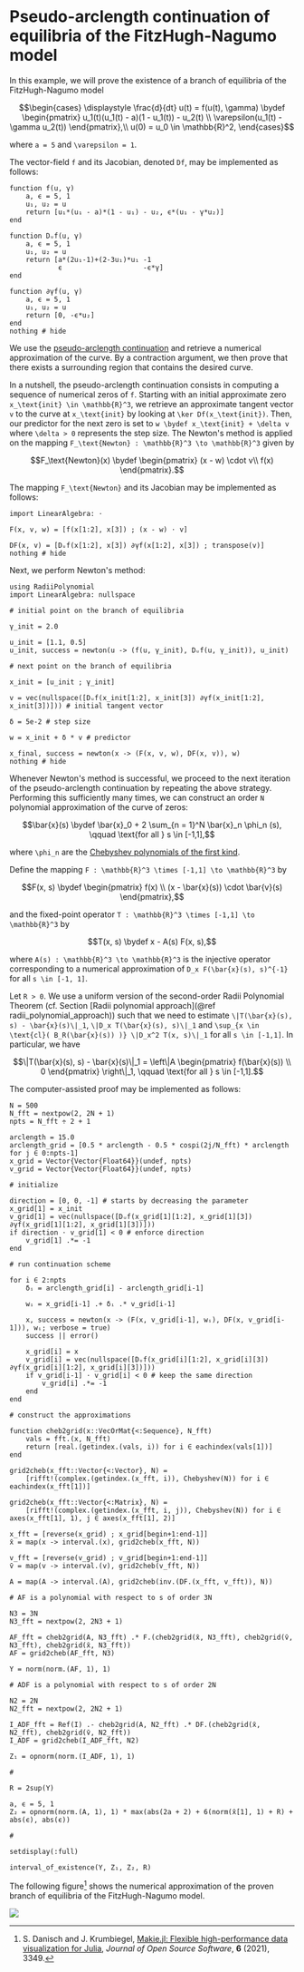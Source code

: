 # Pseudo-arclength continuation of equilibria of the FitzHugh-Nagumo model

In this example, we will prove the existence of a branch of equilibria of the FitzHugh-Nagumo model

```math
\begin{cases}
\displaystyle \frac{d}{dt} u(t) = f(u(t), \gamma) \bydef \begin{pmatrix} u_1(t)(u_1(t) - a)(1 - u_1(t)) - u_2(t) \\ \varepsilon(u_1(t) - \gamma u_2(t)) \end{pmatrix},\\
u(0) = u_0 \in \mathbb{R}^2,
\end{cases}
```

where ``a = 5`` and ``\varepsilon = 1``.

The vector-field ``f`` and its Jacobian, denoted ``Df``, may be implemented as follows:

```@example fhn_pseudo_arclength
function f(u, γ)
    a, ϵ = 5, 1
    u₁, u₂ = u
    return [u₁*(u₁ - a)*(1 - u₁) - u₂, ϵ*(u₁ - γ*u₂)]
end

function Dᵤf(u, γ)
    a, ϵ = 5, 1
    u₁, u₂ = u
    return [a*(2u₁-1)+(2-3u₁)*u₁ -1
            ϵ                    -ϵ*γ]
end

function ∂γf(u, γ)
    a, ϵ = 5, 1
    u₁, u₂ = u
    return [0, -ϵ*u₂]
end
nothing # hide
```

We use the [pseudo-arclength continuation](https://en.wikipedia.org/wiki/Numerical_continuation#Pseudo-arclength_continuation) and retrieve a numerical approximation of the curve. By a contraction argument, we then prove that there exists a surrounding region that contains the desired curve.

In a nutshell, the pseudo-arclength continuation consists in computing a sequence of numerical zeros of ``f``. Starting with an initial approximate zero ``x_\text{init} \in \mathbb{R}^3``, we retrieve an approximate tangent vector ``v`` to the curve at ``x_\text{init}`` by looking at ``\ker Df(x_\text{init})``. Then, our predictor for the next zero is set to ``w \bydef x_\text{init} + \delta v`` where ``\delta > 0`` represents the step size. The Newton's method is applied on the mapping ``F_\text{Newton} : \mathbb{R}^3 \to \mathbb{R}^3`` given by

```math
F_\text{Newton}(x) \bydef
\begin{pmatrix}
(x - w) \cdot v\\
f(x)
\end{pmatrix}.
```

The mapping ``F_\text{Newton}`` and its Jacobian may be implemented as follows:

```@example fhn_pseudo_arclength
import LinearAlgebra: ⋅

F(x, v, w) = [f(x[1:2], x[3]) ; (x - w) ⋅ v]

DF(x, v) = [Dᵤf(x[1:2], x[3]) ∂γf(x[1:2], x[3]) ; transpose(v)]
nothing # hide
```

Next, we perform Newton's method:

```@example fhn_pseudo_arclength
using RadiiPolynomial
import LinearAlgebra: nullspace

# initial point on the branch of equilibria

γ_init = 2.0

u_init = [1.1, 0.5]
u_init, success = newton(u -> (f(u, γ_init), Dᵤf(u, γ_init)), u_init)

# next point on the branch of equilibria

x_init = [u_init ; γ_init]

v = vec(nullspace([Dᵤf(x_init[1:2], x_init[3]) ∂γf(x_init[1:2], x_init[3])])) # initial tangent vector

δ = 5e-2 # step size

w = x_init + δ * v # predictor

x_final, success = newton(x -> (F(x, v, w), DF(x, v)), w)
nothing # hide
```

Whenever Newton's method is successful, we proceed to the next iteration of the pseudo-arclength continuation by repeating the above strategy. Performing this sufficiently many times, we can construct an order ``N`` polynomial approximation of the curve of zeros:

```math
\bar{x}(s) \bydef \bar{x}_0 + 2 \sum_{n = 1}^N \bar{x}_n \phi_n (s), \qquad \text{for all } s \in [-1,1],
```

where ``\phi_n`` are the [Chebyshev polynomials of the first kind](https://en.wikipedia.org/wiki/Chebyshev_polynomials).

Define the mapping ``F : \mathbb{R}^3 \times [-1,1] \to \mathbb{R}^3`` by

```math
F(x, s) \bydef
\begin{pmatrix}
f(x) \\
(x - \bar{x}(s)) \cdot \bar{v}(s)
\end{pmatrix},
```

and the fixed-point operator ``T : \mathbb{R}^3 \times [-1,1] \to \mathbb{R}^3`` by

```math
T(x, s) \bydef x - A(s) F(x, s),
```

where ``A(s) : \mathbb{R}^3 \to \mathbb{R}^3`` is the injective operator corresponding to a numerical approximation of ``D_x F(\bar{x}(s), s)^{-1}`` for all ``s \in [-1, 1]``.

Let ``R > 0``. We use a uniform version of the second-order Radii Polynomial Theorem (cf. Section [Radii polynomial approach](@ref radii_polynomial_approach)) such that we need to estimate ``\|T(\bar{x}(s), s) - \bar{x}(s)\|_1``, ``\|D_x T(\bar{x}(s), s)\|_1`` and ``\sup_{x \in \text{cl}( B_R(\bar{x}(s)) )} \|D_x^2 T(x, s)\|_1`` for all ``s \in [-1,1]``. In particular, we have

```math
\|T(\bar{x}(s), s) - \bar{x}(s)\|_1 = \left\|A \begin{pmatrix} f(\bar{x}(s)) \\ 0 \end{pmatrix} \right\|_1, \qquad \text{for all } s \in [-1,1].
```

The computer-assisted proof may be implemented as follows:

```@example fhn_pseudo_arclength
N = 500
N_fft = nextpow(2, 2N + 1)
npts = N_fft ÷ 2 + 1

arclength = 15.0
arclength_grid = [0.5 * arclength - 0.5 * cospi(2j/N_fft) * arclength for j ∈ 0:npts-1]
x_grid = Vector{Vector{Float64}}(undef, npts)
v_grid = Vector{Vector{Float64}}(undef, npts)

# initialize

direction = [0, 0, -1] # starts by decreasing the parameter
x_grid[1] = x_init
v_grid[1] = vec(nullspace([Dᵤf(x_grid[1][1:2], x_grid[1][3]) ∂γf(x_grid[1][1:2], x_grid[1][3])]))
if direction ⋅ v_grid[1] < 0 # enforce direction
    v_grid[1] .*= -1
end

# run continuation scheme

for i ∈ 2:npts
    δᵢ = arclength_grid[i] - arclength_grid[i-1]

    wᵢ = x_grid[i-1] .+ δᵢ .* v_grid[i-1]

    x, success = newton(x -> (F(x, v_grid[i-1], wᵢ), DF(x, v_grid[i-1])), wᵢ; verbose = true)
    success || error()

    x_grid[i] = x
    v_grid[i] = vec(nullspace([Dᵤf(x_grid[i][1:2], x_grid[i][3]) ∂γf(x_grid[i][1:2], x_grid[i][3])]))
    if v_grid[i-1] ⋅ v_grid[i] < 0 # keep the same direction
        v_grid[i] .*= -1
    end
end

# construct the approximations

function cheb2grid(x::VecOrMat{<:Sequence}, N_fft)
    vals = fft.(x, N_fft)
    return [real.(getindex.(vals, i)) for i ∈ eachindex(vals[1])]
end

grid2cheb(x_fft::Vector{<:Vector}, N) =
    [rifft!(complex.(getindex.(x_fft, i)), Chebyshev(N)) for i ∈ eachindex(x_fft[1])]

grid2cheb(x_fft::Vector{<:Matrix}, N) =
    [rifft!(complex.(getindex.(x_fft, i, j)), Chebyshev(N)) for i ∈ axes(x_fft[1], 1), j ∈ axes(x_fft[1], 2)]

x_fft = [reverse(x_grid) ; x_grid[begin+1:end-1]]
x̄ = map(x -> interval.(x), grid2cheb(x_fft, N))

v_fft = [reverse(v_grid) ; v_grid[begin+1:end-1]]
v̄ = map(v -> interval.(v), grid2cheb(v_fft, N))

A = map(A -> interval.(A), grid2cheb(inv.(DF.(x_fft, v_fft)), N))

# AF is a polynomial with respect to s of order 3N

N3 = 3N
N3_fft = nextpow(2, 2N3 + 1)

AF_fft = cheb2grid(A, N3_fft) .* F.(cheb2grid(x̄, N3_fft), cheb2grid(v̄, N3_fft), cheb2grid(x̄, N3_fft))
AF = grid2cheb(AF_fft, N3)

Y = norm(norm.(AF, 1), 1)

# ADF is a polynomial with respect to s of order 2N

N2 = 2N
N2_fft = nextpow(2, 2N2 + 1)

I_ADF_fft = Ref(I) .- cheb2grid(A, N2_fft) .* DF.(cheb2grid(x̄, N2_fft), cheb2grid(v̄, N2_fft))
I_ADF = grid2cheb(I_ADF_fft, N2)

Z₁ = opnorm(norm.(I_ADF, 1), 1)

#

R = 2sup(Y)

a, ϵ = 5, 1
Z₂ = opnorm(norm.(A, 1), 1) * max(abs(2a + 2) + 6(norm(x̄[1], 1) + R) + abs(ϵ), abs(ϵ))

#

setdisplay(:full)

interval_of_existence(Y, Z₁, Z₂, R)
```

The following figure[^1] shows the numerical approximation of the proven branch of equilibria of the FitzHugh-Nagumo model.

[^1]: S. Danisch and J. Krumbiegel, [Makie.jl: Flexible high-performance data visualization for Julia](https://doi.org/10.21105/joss.03349), *Journal of Open Source Software*, **6** (2021), 3349.

![](fhn_pseudo_arclength.svg)
